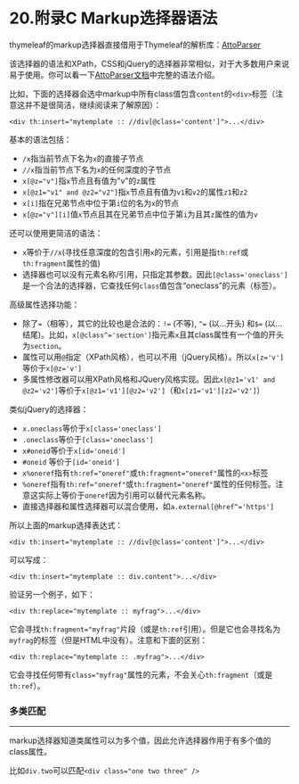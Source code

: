 # 20.附录C Markup选择器语法
thymeleaf的markup选择器直接借用于Thymeleaf的解析库：[AttoParser](http://www.attoparser.org/)

该选择器的语法和XPath，CSS和jQuery的选择器非常相似，对于大多数用户来说易于使用。你可以看一下[AttoParser文档](http://www.attoparser.org/apidocs/attoparser/2.0.4.RELEASE/org/attoparser/select/package-summary.html)中完整的语法介绍。

比如，下面的选择器会选中markup中所有class值包含`content`的`<div>`标签（注意这并不是很简洁，继续阅读来了解原因）：
```
<div th:insert="mytemplate :: //div[@class='content']">...</div>
```
基本的语法包括：
* `/x`指当前节点下名为`x`的直接子节点
* `//x`指当前节点下名为`x`的任何深度的子节点
* `x[@z="v"]`指`x`节点且有值为"v"的`z`属性
* `x[@z1="v1" and @z2="v2"]`指`x`节点且有值为`v1`和`v2`的属性`z1`和`z2`
* `x[i]`指在兄弟节点中位于第`i`位的名为`x`的节点
* `x[@z="v"][i]`值`x`节点且其在兄弟节点中位于第`i`为且其`z`属性的值为`v`

还可以使用更简洁的语法：
* `x`等价于`//x`(寻找任意深度的包含引用`x`的元素，引用是指`th:ref`或`th:fragment`属性的值)
* 选择器也可以没有元素名称/引用，只指定其参数。因此`[@class='oneclass']`是一个合法的选择器，它查找任何`class`值包含“oneclass”的元素（标签）。

高级属性选择功能：
* 除了`=`（相等），其它的比较也是合法的：`!=` (不等), `^=` (以...开头) 和`$=` (以...结尾)。比如，`x[@class^='section']`指元素`x`且其class属性有一个值的开头为`section`。
* 属性可以用`@`指定（XPath风格），也可以不用（jQuery风格）。所以`x[z='v']`等价于`x[@z='v']`
* 多属性修改器可以用XPath风格和JQuery风格实现。因此`x[@z1='v1' and @z2='v2']`等价于`x[@z1='v1'][@z2='v2']`（和`x[z1='v1'][z2='v2']`）

类似jQuery的选择器：
* `x.oneclass`等价于`x[class='oneclass']`
* `.oneclass`等价于`[class='oneclass']`
* `x#oneid`等价于`x[id='oneid']`
* `#oneid` 等价于`[id='oneid']`
* `x%oneref`指有`th:ref="oneref"`或`th:fragment="oneref"`属性的`<x>`标签
* `%oneref`指有`th:ref="oneref"`或`th:fragment="oneref"`属性的任何标签。注意这实际上等价于`oneref`因为引用可以替代元素名称。
* 直接选择器和属性选择器可以混合使用，如`a.external[@href^='https']`

所以上面的markup选择表达式：
```
<div th:insert="mytemplate :: //div[@class='content']">...</div>
```
可以写成：
```
<div th:insert="mytemplate :: div.content">...</div>
```
验证另一个例子，如下：
```
<div th:replace="mytemplate :: myfrag">...</div>
```
它会寻找`th:fragment="myfrag"`片段（或是`th:ref`引用）。但是它也会寻找名为`myfrag`的标签（但是HTML中没有）。注意和下面的区别：
```
<div th:replace="mytemplate :: .myfrag">...</div>
```
它会寻找任何带有`class="myfrag"`属性的元素，不会关心`th:fragment`（或是`th:ref`）。

### 多类匹配 ###
---------------------------------------
markup选择器知道类属性可以为多个值，因此允许选择器作用于有多个值的class属性。

比如`div.two`可以匹配`<div class="one two three" />`
